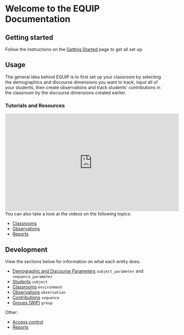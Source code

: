 # Welcome to the EQUIP Documentation

## Getting started

Follow the instructions on the [Getting Started](./gettingstarted.md) page to get all set up.

## Usage

The general idea behind EQUIP is to first set up your classroom by selecting the demographics and discourse dimensions you want to track, input all of your students, then create observations and track students' contributions in the classroom by the discourse dimensions created earlier.

### Tutorials and Resources

<iframe width="560" height="315" src="https://www.youtube-nocookie.com/embed/l9x0NvqwOCM" frameborder="0" allow="accelerometer; autoplay; clipboard-write; encrypted-media; gyroscope; picture-in-picture" allowfullscreen></iframe>
<br>
You can also take a look at the videos on the following topics:

- [Classrooms](./usage/classrooms.md)
- [Observations](./usage/observations.md)
- [Reports](./usage/reports.md)

## Development

View the sections below for information on what each entity does.

- [Demographic and Discourse Parameters](dev/entities/subject_sequence_parameter.md) `subject_parameter` and `sequence_parameter`
- [Students](dev/entities/subject.md) `subject`
- [Classrooms](dev/entities/environment.md) `environment`
- [Observations](dev/entities/observation.md) `observation`
- [Contributions](dev/entities/sequence.md) `sequence`
- [Groups (WIP)](dev/entities/group.md) `group`

Other:

- [Access control](dev/access.md)
- [Reports](dev/reports.md)

